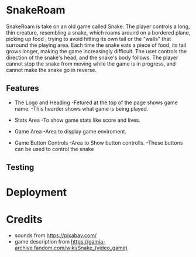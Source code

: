 # SnakeRoam
SnakeRoam is take on an old game called Snake.
 The player controls a long, thin creature, resembling a snake, which roams around on a bordered plane, picking up food , trying to avoid hitting its own tail or the "walls" that surround the playing area. Each time the snake eats a piece of food, its tail grows longer, making the game increasingly difficult. The user controls the direction of the snake's head, and the snake's body follows. The player cannot stop the snake from moving while the game is in progress, and cannot make the snake go in reverse.

## Features

- The Logo and Heading
 -Fetured at the top of the page shows game name. 
 -This hearder shows what game is being played.

- Stats Area
 -To show game stats like score and lives.

- Game Area 
 -Area to display game enviroment.

- Game Button Controls 
 -Area to Show button controlls.
 -These buttons can be used to control the snake


## Testing

# Deployment

# Credits
- sounds from https://pixabay.com/
- game description from https://gamia-archive.fandom.com/wiki/Snake_(video_game)

